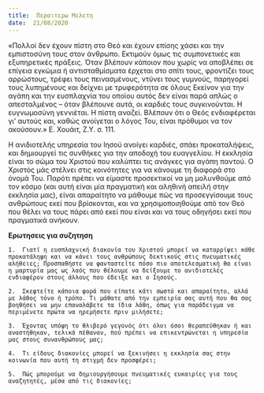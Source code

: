 ```yaml
---
title:  Περαιτερω Μελετη
date:  21/08/2020
---
```


«Πολλοί δεν έχουν πίστη στο Θεό και έχουν επίσης χάσει και την εμπιστοσύνη τους στον άνθρωπο. Εκτιμούν όμως τις συμπονετικές και εξυπηρετικές πράξεις. Όταν βλέπουν κάποιον που χωρίς να αποβλέπει σε επίγεια εγκώμια ή αντισταθμίσματα έρχεται στο σπίτι τους, φροντίζει τους αρρώστους, τρέφει τους πεινασμένους, ντύνει τους γυμνούς, παρηγορεί τους λυπημένους και δείχνει με τρυφερότητα σε όλους Εκείνον για την αγάπη και την ευσπλαχνία του οποίου αυτός δεν είναι παρά απλώς ο απεσταλμένος – όταν βλέπουνε αυτά, οι καρδιές τους συγκινούνται. Η ευγνωμοσύνη γεννιέται. Η πίστη αναζεί. Βλέπουν ότι ο Θεός ενδιαφέρεται γι’ αυτούς και, καθώς ανοίγεται ο λόγος Του, είναι πρόθυμοι να τον ακούσουν.» Ε. Χουάιτ, Ζ.Υ. σ. 111.

Η ανιδιοτελής υπηρεσία του Ιησού ανοίγει καρδιές, σπάει προκαταλήψεις, και δημιουργεί τις συνθήκες για την αποδοχή του ευαγγελίου. Η εκκλησία είναι το σώμα του Χριστού που καλύπτει τις ανάγκες για αγάπη παντού. Ο Χριστός μάς στέλνει στις κοινότητες για να κάνουμε τη διαφορά στο όνομά Του. Παρότι πρέπει να είμαστε προσεκτικοί να μη μολυνθούμε από τον κόσμο (και αυτή είναι μία πραγματική και αληθινή απειλή στην εκκλησία μας), είναι απαραίτητο να μάθουμε πώς να προσεγγίσουμε τους ανθρώπους εκεί που βρίσκονται, και να χρησιμοποιηθούμε από τον Θεό που θέλει να τους πάρει από εκεί που είναι και να τους οδηγήσει εκεί που πραγματικά ανήκουν.

**Ερωτησεις για συζητηση**

`1.	 Γιατί η ευσπλαχνική διακονία του Χριστού μπορεί να καταρρίψει κάθε προκατάληψη και να κάνει τους ανθρώπους δεκτικούς στις πνευματικές αλήθειες; Προσπαθήστε να φανταστείτε πόσο πιο αποτελεσματική θα είναι η μαρτυρία μας ως λαός που θέλουμε να δείξουμε το ανιδιοτελές ενδιαφέρον στους άλλους που έδειξε και ο Ιησούς.`

`2.	 Σκεφτείτε κάποια φορά που είπατε κάτι σωστό και απαραίτητο, αλλά με λάθος τόνο ή τρόπο. Τι μάθατε από την εμπειρία σας αυτή που θα σας βοηθήσει να μην επαναλάβετε τα ίδια λάθη, όπως για παράδειγμα να περιμένετε πρώτα να ηρεμήσετε πριν μιλήσετε;`

`3.	 Έχοντας υπόψη το θλιβερό γεγονός ότι όλοι όσοι θεραπεύθηκαν ή και αναστήθηκαν, τελικά πέθαναν, πού πρέπει να επικεντρώνεται η υπηρεσία μας στους συνανθρώπους μας;`

`4.	 Τι είδους διακονίες μπορεί να ξεκινήσει η εκκλησία σας στην κοινωνία που αυτή τη στιγμή δεν προσφέρει;`

`5.	 Πώς μπορούμε να δημιουργήσουμε πνευματικές ευκαιρίες για τους αναζητητές, μέσα από τις διακονίες;`